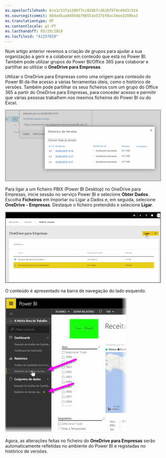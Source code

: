 ```yaml
---
ms.openlocfilehash: 6ce1c53fa1206f7cc828bfcdb26f5f4cd9d3c524
ms.sourcegitcommit: 60dad5aa0d85db790553e537bf8ac34ee3289ba3
ms.translationtype: MT
ms.contentlocale: pt-PT
ms.lasthandoff: 05/29/2019
ms.locfileid: "61257019"
---
```

Num artigo anterior revemos a criação de grupos para ajudar a sua organização a gerir e a colaborar em conteúdo que está no Power BI. Também pode utilizar grupos do Power BI/Office 365 para colaborar e partilhar ao utilizar o **OneDrive para Empresas**.

Utilizar o OneDrive para Empresas como uma origem para conteúdo do Power BI dá-lhe acesso a várias ferramentas úteis, como o histórico de versões. Também pode partilhar os seus ficheiros com um grupo do Office 365 a partir do OneDrive para Empresas, para conceder acesso e permitir que várias pessoas trabalhem nos mesmos ficheiros do Power BI ou do Excel.

![](media/6-4a-integrate-onedrive-for-business/6-4a_1.png)

Para ligar a um ficheiro PBIX (Power BI Desktop) no OneDrive para Empresas, inicie sessão no serviço Power BI e selecione **Obter Dados**. Escolha **Ficheiros** em Importar ou Ligar a Dados e, em seguida, selecione **OneDrive - Empresas**. Destaque o ficheiro pretendido e selecione **Ligar**.

![](media/6-4a-integrate-onedrive-for-business/6-4a_2.png)

O conteúdo é apresentado na barra de navegação do lado esquerdo.

![](media/6-4a-integrate-onedrive-for-business/6-4a_3.png)

Agora, as alterações feitas no ficheiro do **OneDrive para Empresas** serão automaticamente refletidas no ambiente do Power BI e registadas no histórico de versões.


